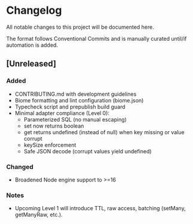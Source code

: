# Changelog

All notable changes to this project will be documented here.

The format follows Conventional Commits and is manually curated until/if automation is added.

## [Unreleased]
### Added
- CONTRIBUTING.md with development guidelines
- Biome formatting and lint configuration (biome.json)
- Typecheck script and prepublish build guard
- Minimal adapter compliance (Level 0):
  - Parameterized SQL (no manual escaping)
  - set now returns boolean
  - get returns undefined (instead of null) when key missing or value corrupt
  - keySize enforcement
  - Safe JSON decode (corrupt values yield undefined)

### Changed
- Broadened Node engine support to >=16

### Notes
- Upcoming Level 1 will introduce TTL, raw access, batching (setMany, getManyRaw, etc.).

